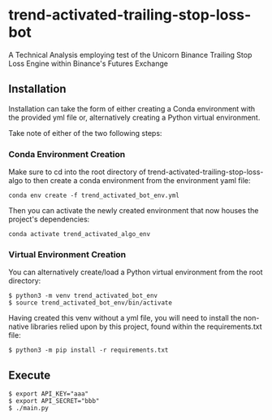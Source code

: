 # trend-activated-trailing-stop-loss-bot
A Technical Analysis employing test of the Unicorn Binance Trailing Stop Loss Engine within Binance's Futures Exchange

## Installation
Installation can take the form of either creating a Conda environment with the provided yml file or, alternatively 
creating a Python virtual environment.

Take note of either of the two following steps:

### Conda Environment Creation
Make sure to cd into the root directory of trend-activated-trailing-stop-loss-algo to then create a conda 
environment from the environment yaml file:
```
conda env create -f trend_activated_bot_env.yml
```
Then you can activate the newly created environment that now houses the project's dependencies:
```
conda activate trend_activated_algo_env
```

### Virtual Environment Creation
You can alternatively create/load a Python virtual environment from the root directory:
```
$ python3 -m venv trend_activated_bot_env
$ source trend_activated_bot_env/bin/activate
```
Having created this venv without a yml file, you will need to install the non-native libraries relied 
upon by this project, found within the requirements.txt file:
```
$ python3 -m pip install -r requirements.txt
```

## Execute
```
$ export API_KEY="aaa"
$ export API_SECRET="bbb"
$ ./main.py
```